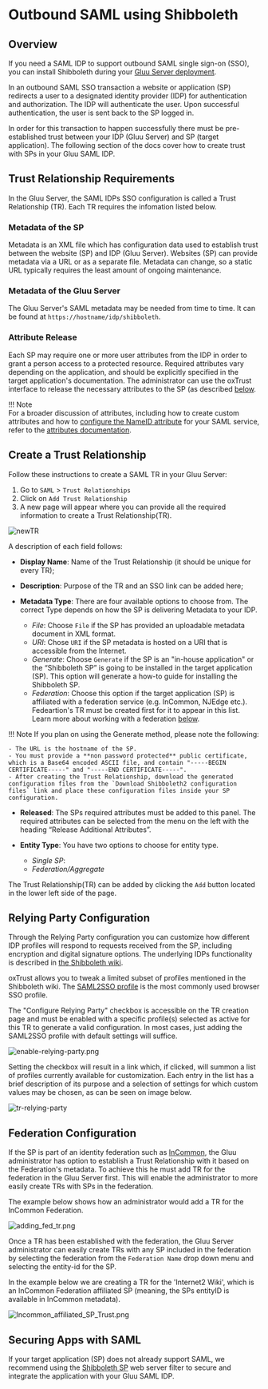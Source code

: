 # Outbound SAML using Shibboleth
## Overview
If you need a SAML IDP to support outbound SAML single sign-on (SSO), you can install Shibboleth during your [Gluu Server deployment](../../installation-guide/install.md).      

In an outbound SAML SSO transaction a website or application (SP) redirects a user to a designated identity provider (IDP) for authentication and authorization. The IDP will authenticate the user. Upon successful authentication, the user is sent back to the SP logged in. 

In order for this transaction to happen successfully there must be pre-established trust between your IDP (Gluu Server) and SP (target application). The following section of the docs cover how to create trust with SPs in your Gluu SAML IDP. 

## Trust Relationship Requirements     
In the Gluu Server, the SAML IDPs SSO configuration is called a Trust Relationship (TR). Each TR requires the infomation listed below.

### Metadata of the SP             
Metadata is an XML file which has configuration data used to establish trust between the website (SP) and IDP (Gluu Server). Websites (SP) can provide metadata via a URL or as a separate file. Metadata can change, so a static URL typically requires the least amount of ongoing maintenance. 

### Metadata of the Gluu Server       
The Gluu Server's SAML metadata may be needed from time to time. It can be found at `https://hostname/idp/shibboleth`.
  
### Attribute Release      
Each SP may require one or more user attributes from the IDP in order to grant a person access to a protected resource. Required attributes vary depending on the application, and should be explicitly specified in the target application's documentation. The administrator can use the oxTrust interface to release the necessary attributes to the SP (as described [below](#create-a-trust-relationship-in-the-gluu-server). 

!!! Note    
    For a broader discussion of attributes, including how to create custom attributes and how to [configure the NameID attribute](./attribute/#defining-nameid) for your SAML service, refer to the [attributes documentation](./attribute.md).
    
## Create a Trust Relationship
Follow these instructions to create a SAML TR in your Gluu Server: 

1. Go to `SAML` > `Trust Relationships`    
2. Click on `Add Trust Relationship`     
3. A new page will appear where you can provide all the required information to create a Trust
  Relationship(TR).     

![newTR](../img/saml/samlfederationTR.png)

A description of each field follows:

- **Display Name**: Name of the Trust Relationship (it should be unique for every TR);       
- **Description**: Purpose of the TR and an SSO link can be added here;         

- **Metadata Type**: There are four available options to choose from. The correct Type depends on how the SP is delivering Metadata to your IDP.      

    - *File*: Choose `File` if the SP has provided an uploadable metadata document in XML format.
    - *URI*: Chose `URI` if the SP metadata is hosted on a URI that is accessible from the Internet.
    - *Generate*: Choose `Generate` if the SP is an "in-house application" or the “Shibboleth SP” is going to be installed in the target application (SP). This option will generate a how-to guide for installing the Shibboleth SP. 
    - *Federation*: Choose this option if the target application (SP) is affiliated with a federation service (e.g. InCommon, NJEdge etc.). Fedeartion's TR must be created first for it to appear in this list. Learn more about working with a federation [below](#federation-configuration).   
    
!!! Note 
    If you plan on using the Generate method, please note the following:       
    
    - The URL is the hostname of the SP.           
    - You must provide a **non password protected** public certificate, which is a Base64 encoded ASCII file, and contain "-----BEGIN CERTIFICATE-----" and "-----END CERTIFICATE-----".        
    - After creating the Trust Relationship, download the generated configuration files from the `Download Shibboleth2 configuration files` link and place these configuration files inside your SP configuration.              
      
- **Released**: The SPs required attributes must be added to this panel. The required attributes can be selected from the menu on the left with the heading “Release Additional Attributes”.     

- **Entity Type**: You have two options to choose for entity type.
    - *Single SP*: 
    - *Federation/Aggregate* 
    
The Trust Relationship(TR) can be added by clicking the `Add` button located in the lower left side of the page.     

## Relying Party Configuration     
Through the Relying Party configuration you can customize how different IDP profiles will respond to requests received from the SP, including encryption and digital signature options. The underlying IDPs functionality is described in [the Shibboleth wiki](https://wiki.shibboleth.net/confluence/display/IDP30/RelyingPartyConfiguration). 

oxTrust allows you to tweak a limited subset of profiles mentioned in the Shibboleth wiki. The [SAML2SSO profile](https://wiki.shibboleth.net/confluence/display/IDP30/SAML2SSOConfiguration) is the most commonly used browser SSO profile. 

The "Configure Relying Party" checkbox is accessible on the TR creation page and must be enabled with a specific profile(s) selected as active for this TR to generate a valid configuration. In most cases, just adding the SAML2SSO profile with default settings will suffice.

![enable-relying-party.png](../img/saml/enable-relying-party.png)     

Setting the checkbox will result in a link which, if clicked, will summon a list of profiles currently available for customization. Each entry in the list has a brief description of its purpose and a selection of settings for which custom values may be chosen, as can be seen on image below.     

![tr-relying-party](../img/saml/tr-relying-party.png)     
    
## Federation Configuration     
If the SP is part of an identity federation such as [InCommon](https://www.incommon.org/participants/), the Gluu administrator has option to establish a Trust Relationship with it based on the Federation's metadata. To achieve this he must add TR for the federation in the Gluu Server first. This will enable the administrator to more easily create TRs with SPs in the federation. 

The example below shows how an administrator would add a TR for the InCommon Federation.

![adding_fed_tr.png](../img/saml/adding_fed_tr.png)

Once a TR has been established with the federation, the Gluu Server administrator can easily create TRs with any SP included in the federation by selecting the federation from the `Federation Name` drop down menu and selecting the entity-id for the SP. 

In the example below we are creating a TR for the 'Internet2 Wiki', which is an InCommon Federation affiliated SP (meaning, the SPs entityID is available in InCommon metadata). 

![Incommon_affiliated_SP_Trust.png](../img/saml/InCommon_affiliated_SP_Trust.png)

## Securing Apps with SAML
If your target application (SP) does not already support SAML, we recommend using the [Shibboleth SP](../../integration/sswebapps/saml-sp.md) web server filter to secure and integrate the application with your Gluu SAML IDP. 

